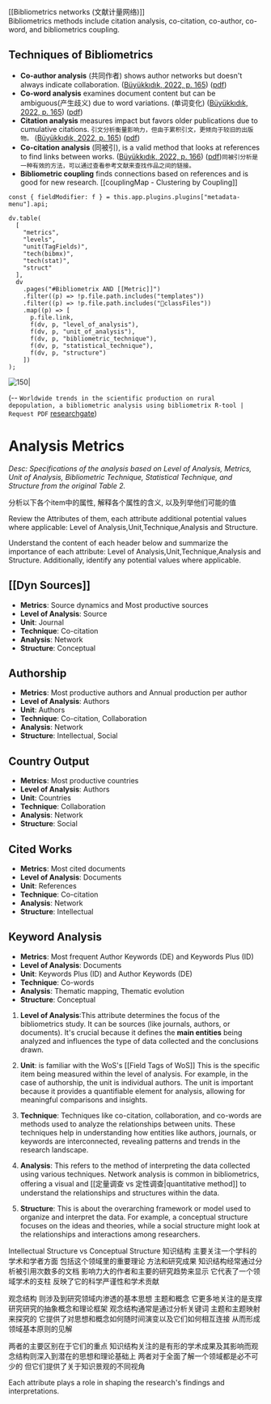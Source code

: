 [[Bibliometrics networks (文献计量网络)]]  
Bibliometrics methods include citation analysis, co-citation, co-author, co-word, and bibliometrics coupling.

## Techniques of Bibliometrics 
- **Co-author analysis**   (共同作者)  shows author networks but  doesn't always  indicate collaboration.   ([Büyükkıdık, 2022, p. 165](zotero://select/library/items/7BIM9KG8)) ([pdf](zotero://open-pdf/library/items/CEQQ3RTA?page=3&annotation=X7CCQ9GW))
- **Co-word analysis** examines document content but can be ambiguous(产生歧义) due to word variations. (单词变化)  ([Büyükkıdık, 2022, p. 165](zotero://select/library/items/7BIM9KG8)) ([pdf](zotero://open-pdf/library/items/CEQQ3RTA?page=3&annotation=97BKGXZZ))
- **Citation analysis** measures impact but favors older publications due to cumulative citations. `引文分析衡量影响力，但由于累积引文，更倾向于较旧的出版物。` ([Büyükkıdık, 2022, p. 165](zotero://select/library/items/7BIM9KG8)) ([pdf](zotero://open-pdf/library/items/CEQQ3RTA?page=3&annotation=JTTKE9YU))
- **Co-citation analysis** (同被引), is a valid method that looks at references to find links between works.   ([Büyükkıdık, 2022, p. 166](zotero://select/library/items/7BIM9KG8)) ([pdf](zotero://open-pdf/library/items/CEQQ3RTA?page=4&annotation=HMIDI6DN))`同被引分析是一种有效的方法，可以通过查看参考文献来查找作品之间的链接。`
- **Bibliometric coupling** finds connections based on references and is good for new research. [[couplingMap - Clustering by Coupling]]

```dataviewjs
const { fieldModifier: f } = this.app.plugins.plugins["metadata-menu"].api;

dv.table(
  [
	"metrics",
    "levels",
    "unit(TagFields)",
    "tech(bibmx)",
    "tech(stat)",
    "struct"
  ],
  dv
    .pages("#Bibliometrix AND [[Metric]]")
    .filter((p) => !p.file.path.includes("templates"))
    .filter((p) => !p.file.path.includes("👾classFiles"))
    .map((p) => [
      p.file.link,
      f(dv, p, "level_of_analysis"),
      f(dv, p, "unit_of_analysis"),
      f(dv, p, "bibliometric_technique"),
      f(dv, p, "statistical_technique"),
      f(dv, p, "structure")
    ])
);
```

![150|](https://i.imgur.com/tjZbcWW.png)

(-- `Worldwide trends in the scientific production on rural depopulation, a bibliometric analysis using bibliometrix R-tool | Request PDF` [researchgate](https://www.researchgate.net/publication/342255364_Worldwide_trends_in_the_scientific_production_on_rural_depopulation_a_bibliometric_analysis_using_bibliometrix_R-tool))


# Analysis Metrics

_Desc: Specifications of the analysis based on Level of Analysis, Metrics, Unit of Analysis, Bibliometric Technique, Statistical Technique, and Structure from the original Table 2._


分析以下各个item中的属性, 解释各个属性的含义, 以及列举他们可能的值 

Review the Attributes of them,  each attribute additional potential values where applicable: Level of Analysis,Unit,Technique,Analysis and Structure.

Understand the content of each header below and summarize the importance of each attribute:  Level of Analysis,Unit,Technique,Analysis and Structure. Additionally, identify any potential values where applicable.

## [[Dyn Sources]]

- **Metrics**: Source dynamics and Most productive sources
- **Level of Analysis**: Source
- **Unit**: Journal
- **Technique**: Co-citation
- **Analysis**: Network
- **Structure**: Conceptual

## Authorship
- **Metrics**: Most productive authors and Annual production per author
- **Level of Analysis**: Authors
- **Unit**: Authors
- **Technique**: Co-citation, Collaboration
- **Analysis**: Network
- **Structure**: Intellectual, Social
 

## Country Output
- **Metrics**: Most productive countries
- **Level of Analysis**: Authors
- **Unit**: Countries
- **Technique**: Collaboration
- **Analysis**: Network
- **Structure**: Social

## Cited Works
- **Metrics**: Most cited documents
- **Level of Analysis**: Documents
- **Unit**: References
- **Technique**: Co-citation
- **Analysis**: Network
- **Structure**: Intellectual

## Keyword Analysis
- **Metrics**: Most frequent Author Keywords (DE) and Keywords Plus (ID)
- **Level of Analysis**: Documents
- **Unit**: Keywords Plus (ID) and Author Keywords (DE)
- **Technique**: Co-words
- **Analysis**: Thematic mapping, Thematic evolution
- **Structure**: Conceptual

1. **Level of Analysis**:This attribute determines the focus of the bibliometrics study. It can be sources (like journals, authors, or documents). It's crucial because it defines the **main entities** being analyzed and influences the type of data collected and the conclusions drawn. 
    
2. **Unit**:  is familiar with the WoS's  [[Field Tags of WoS]] This is the specific item being measured within the level of analysis. For example, in the case of authorship, the unit is individual authors. The unit is important because it provides a quantifiable element for analysis, allowing for meaningful comparisons and insights. 
    
3. **Technique**: Techniques like co-citation, collaboration, and co-words are methods used to analyze the relationships between units. These techniques help in understanding how entities like authors, journals, or keywords are interconnected, revealing patterns and trends in the research landscape.
    
4. **Analysis**: This refers to the method of interpreting the data collected using various techniques. Network analysis is common in bibliometrics, offering a visual and [[定量调查 vs 定性调查|quantitative method]] to understand the relationships and structures within the data.
    
5. **Structure**: This is about the overarching framework or model used to organize and interpret the data. For example, a conceptual structure focuses on the ideas and theories, while a social structure might look at the relationships and interactions among researchers.

Intellectual Structure vs Conceptual Structure
知识结构 主要关注一个学科的学术和学者方面 包括这个领域里的重要理论 方法和研究成果 知识结构经常通过分析被引用次数多的文档 影响力大的作者和主要的研究趋势来显示 它代表了一个领域学术的支柱 反映了它的科学严谨性和学术贡献

观念结构 则涉及到研究领域内渗透的基本思想 主题和概念 它更多地关注的是支撑研究研究的抽象概念和理论框架 观念结构通常是通过分析关键词 主题和主题映射来探究的 它提供了对思想和概念如何随时间演变以及它们如何相互连接 从而形成领域基本原则的见解


两者的主要区别在于它们的重点 知识结构关注的是有形的学术成果及其影响而观念结构则深入到潜在的思想和理论基础上 两者对于全面了解一个领域都是必不可少的 但它们提供了关于知识景观的不同视角

Each attribute plays a role in shaping the research's findings and interpretations.
